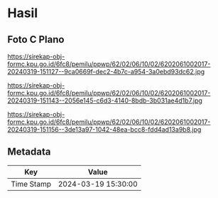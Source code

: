 # Hasil

## Foto C Plano

https://sirekap-obj-formc.kpu.go.id/6fc8/pemilu/ppwp/62/02/06/10/02/6202061002017-20240319-151127--9ca0669f-dec2-4b7c-a954-3a0ebd93dc62.jpg

https://sirekap-obj-formc.kpu.go.id/6fc8/pemilu/ppwp/62/02/06/10/02/6202061002017-20240319-151143--2056e145-c6d3-4140-8bdb-3b031ae4d1b7.jpg

https://sirekap-obj-formc.kpu.go.id/6fc8/pemilu/ppwp/62/02/06/10/02/6202061002017-20240319-151156--3de13a97-1042-48ea-bcc8-fdd4ad13a9b8.jpg


## Metadata

| Key        | Value               |
| ---------- | ------------------- |
| Time Stamp | 2024-03-19 15:30:00 |



